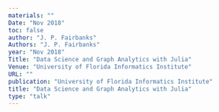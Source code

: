 ```yaml
---
materials: ""
Date: "Nov 2018"
toc: false
author: "J. P. Fairbanks"
Authors: "J. P. Fairbanks"
year: "Nov 2018"
Title: "Data Science and Graph Analytics with Julia"
Venue: "University of Florida Informatics Institute"
URL: ""
publication: "University of Florida Informatics Institute"
title: "Data Science and Graph Analytics with Julia"
type: "talk"
---
```


